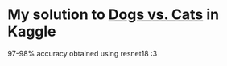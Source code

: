 # My solution to [Dogs vs. Cats](https://www.kaggle.com/competitions/dogs-vs-cats/overview) in Kaggle

97-98% accuracy obtained using resnet18 :3
